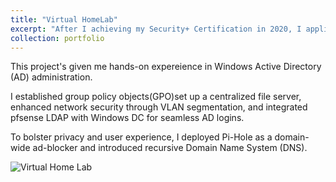 ```yaml
---
title: "Virtual HomeLab"
excerpt: "After I achieving my Security+ Certification in 2020, I applied myself to design and implement a network topology."
collection: portfolio
---
```


This project's given me hands-on expereience in Windows Active Directory (AD) administration. 

I established group policy objects(GPO)set up a centralized file server, enhanced network security through VLAN segmentation, and integrated pfsense LDAP with Windows DC for seamless AD logins. 

To bolster privacy and user experience, I deployed Pi-Hole as a domain-wide ad-blocker and introduced recursive Domain Name System (DNS). 

![Virtual Home Lab](/images/VirtualHomeLab0Updated.png)
